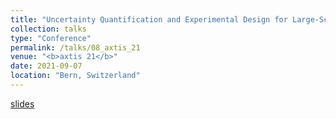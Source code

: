 ```yaml
---
title: "Uncertainty Quantification and Experimental Design for Large-Scale Linear Inverse Problems under Gaussian Process Priors, with Applications to Geophysics"
collection: talks
type: "Conference"
permalink: /talks/08_axtis_21
venue: "<b>axtis 21</b>"
date: 2021-09-07
location: "Bern, Switzerland"
---
```


[slides](/talks/08_axtis_21.pdf)
